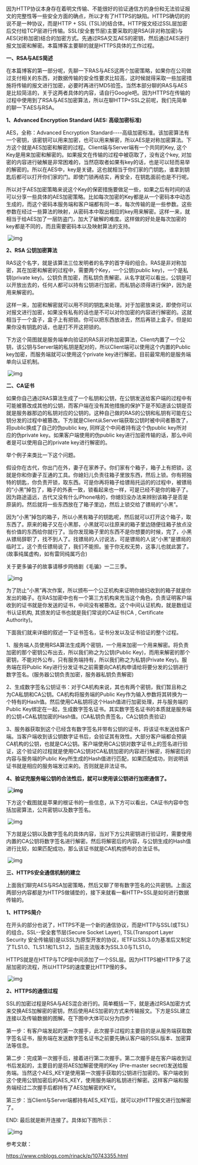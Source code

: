 因为HTTP协议本身存在着明文传输、不能很好的验证通信方的身份和无法验证报文的完整性等一些安全方面的确点，所以才有了HTTPS的缺陷。HTTPS确切的的说不是一种协议，而是HTTP + SSL (TSL)的结合体。HTTP报文经过SSL层加密后交付给TCP层进行传输。SSL(安全套节层)主要采取的是RSA(非对称加密)与AES(对称加密)结合的加密方式。先通过RSA交互AES的密钥，然后通过AES进行报文加密和解密。本篇博客主要聊的就是HTTPS具体的工作过程。

**一、RSA与AES简述**

在本篇博客的第一部分呢，先聊一下RAS与AES这两个加密策略，如果你在公司做过支付相关的东西，对数据传输的安全性要求比较高，这时候就得采取一些加密措施将传输的报文进行加密，必要时再进行MD5验签。当然本部分聊的RAS与AES是比较简洁的，关于这两者具体的内容，请自行Google吧。因为HTTPS在传输的过程中使用到了RSA与AES加密算法，所以在聊HTTP+SSL之前呢，我们先简单的聊一下AES与RSA。

**1、Advanced Encryption Standard (AES: 高级加密标准)**

AES，全称：Advanced Encryption Standard----高级加密标准。该加密算法有一个密钥，该密钥可以用来加密，也可以用来解密，所以AES是对称加密算法。下方这个就是AES加密和解密的过程。Client端与Server端有一个共同的Key, 这个Key是用来加密和解密的。如果报文在传输的过程中被窃取了，没有这个key, 对加密的内容进行破解是非常困难的，当然窃取者如果有key的话，也是可以轻而易举的解密的。所以在AES中，key是关键。这也就相当于你们家的门钥匙，谁拿到钥匙后都可以打开你们家的门。即使门锁再结实，再安全，在钥匙面前也是不行呢。

所以对于AES加密策略来说这个Key的保密措施要做足一些，如果之后有时间的话可以分享一些具体的AES加密策略。比如每次加密的Key都是从一个密码本中动态生成的，而这个密码本服务端和客户端都有同一本，每次传输的是一些参数。这些参数在经过一些算法的映射，从密码本中取出相应的key用来解密。这样一来，就相当于给AES加了一层防盗门，加大了破解的难度。这样做的好处是每次加密的key都是不同的，而且需要密码本以及映射算法的支持。

​          ![img](https://img2018.cnblogs.com/blog/163758/201904/163758-20190420231908812-648909168.png)

**2、RSA 公钥加密算法**

RAS这个名字，就是该算法三位发明者的名字的首字母的组合。RAS是非对称加密，其在加密和解密的过程中，需要两个Key，一个公钥(public key)，一个是私钥(private key)。公钥负责加密，而私钥负责解密。从名字就可以看出，公钥是可以开放出去的，任何人都可以持有公钥进行加密。而私钥必须得进行保护，因为是用来解密的。

这样一来，加密和解密就可以用不同的钥匙来处理。对于加密放来说，即使你可以对报文进行加密，如果没有私有的话也是不可以对你加密的内容进行解密的。这就相当于一个盒子，盒子上有把锁。你可以把东西放进去，然后再锁上盒子。但是如果你没有钥匙的话，也是打不开这把锁的。

下方这个简图就是服务端单向验证的RAS非对称加密算法，Client内置了一个公钥，该公钥与Server端的私钥是配对的，所以Client端可以使用这个内置的Public key加密，而服务端就可以使用这个private key进行解密。目前最常用的是服务端单向认证机制。

​          ![img](https://img2018.cnblogs.com/blog/163758/201904/163758-20190420231939205-237357973.png)

**二、CA证书**

如果你自己通过RAS算法生成了一个私钥和公钥，在公钥发送给客户端的过程中有可能被篡改成其他的公钥，而客户端在没有其他措施的保护下是不知道该公钥是否就是服务器那边的私钥对应的公钥的。这种自己做的RAS的公钥和私钥有可能在公钥分发的过程中被篡改。下方就是Client从Server端获取公钥时被中间者篡改了，将public换成了自己的伪public key, 同样这个中间者持有这个伪public key所对应的伪private key。如果客户端使用的伪public key进行加密传输的话，那么中间者是可以使用自己的private key进行解密的。

举个例子来类比一下这个问题。

假设你在古代，你出门在外，妻子在家养子。你们家有个箱子，箱子上有把锁，这就是你和你妻子互通的工具。你媳妇儿负责往箱子里放东西，然后上锁。你有把独特的钥匙，你负责开锁，取东西。可是你再将箱子给镖局托运的的过程中，被镖局的“小黑”掉包了，箱子的外表一致，锁看起来也一样，可是已经不是你的箱子了。因为路途遥远，古代又没有什么iPhone啥的，你媳妇没办法来辨别该箱子是否是原装的。然后就将一些东西放在了箱子里边，然后上锁交给了镖局的“小黑”。

因为“小黑”掉包的箱子，所以小黑有箱子的钥匙呢，然后就可以打开这个箱子，取东西了。原来的箱子又在小黑那，小黑就可以往原来的箱子里边随便往箱子放点没有价值的东西给你就行了。当你发现箱子里的东西不是你想要的时候，完了，小黑从镖局辞职了，找不到人了。找镖局的人讨说法，可是镖局的人说“小黑”是镖局的临时工，这个责任镖局说了，我们不能担。鉴于你无权无势，这事儿也就此罢了。(故事纯属虚构，如有雷同纯属巧合)

关于更多骗子的故事请移步网络剧《毛骗》一二三季。

​        ![img](https://img2018.cnblogs.com/blog/163758/201904/163758-20190420232018105-1400075127.png)

为了防止“小黑”再次作案，所以颁布一个公正机构来证明你媳妇收到的箱子就是你发出的箱子。在RAS加密中也有一个第三方机构来充当这个角色，负责证明客户端收到的证书就是你发送的证书，中间没有被篡改。这个中间认证机构，就是数组证书认证机构, 其颁发的证书也就是我们常说的CA证书(CA , Certificate Authority)。

下面我们就来详细的叙述一下证书签名，证书分发以及证书验证的整个过程。

1、服务端人员使用RSA算法生成两个密钥，一个用来加密一个用来解密。将负责加密的那个密钥公布出去，所以我们称之为公钥(Public Key)，而用来解密的那个密钥，不能对外公布，只有服务端持有，所以我们称之为私钥(Private Key)。服务端在将Public Key进行分发证书之前需要向CA机构申请给将要分发的公钥进行数字签名。(服务器公钥负责加密，服务器私钥负责解密)

2、生成数字签名公钥证书：对于CA机构来说，其也有两个密钥，我们暂且称之为CA私钥和CA公钥。CA机构将服务端的Public Key作为输入参数将其转换为一个特有的Hash值。然后使用CA私钥将这个Hash值进行加密处理，并与服务端的Public Key绑定在一起，生成数字签名证书。其实数字签名证书的本质就是服务端的公钥+CA私钥加密的Hash值。(CA私钥负责签名，CA公钥负责验证)

3、服务器获取到这个已经含有数字签名并带有公钥的证书，将该证书发送给客户端。当客户端收到该公钥数字证书后，会验证其有效性。大部分客户端都会预装CA机构的公钥，也就是CA公钥。客户端使用CA公钥对数字证书上的签名进行验证，这个验证的过程就是使用CA公钥对CA私钥加密的内容进行解密，将解密后的内容与服务端的Public Key所生成的Hash值进行匹配，如果匹配成功，则说明该证书就是相应的服务端发过来的。否则就是非法证书。

**4、验证完服务端公钥的合法性后，就可以使用该公钥进行加密通信了。**

​       **![img](https://img2018.cnblogs.com/blog/163758/201904/163758-20190420232104150-647631691.png)**

下方这个截图就是苹果的根证书的一些信息，从下方可以看出，CA证书内容中包括加密算法，公共密钥以及数字签名。

​           ![img](https://img2018.cnblogs.com/blog/163758/201904/163758-20190420232144132-2095335613.png)

下方就是公钥以及数字签名的具体内容，当对下方公共密钥进行验证时，需要使用内置的CA公钥将数字签名进行解密。然后将解密后的内容，与公钥生成的Hash值进行比较，如果匹配成功，那么该证书就是CA机构颁布的合法证书。

​             ![img](https://img2018.cnblogs.com/blog/163758/201904/163758-20190420232222301-1669180597.png)

**三、HTTPS安全通信机制的建立**

上面我们聊完AES与RSA加密策略，然后又聊了带有数字签名的公共密钥。上面这两部分内容都是为HTTPS做铺垫的，接下来就看一看HTTP+SSL是如何进行数据传输的。

**1、HTTPS简介**

在开头的部分也说了，HTTPS不是一个新的通信协议，而是HTTP与SSL(或TSL)的组合。SSL--安全套节层(Secure Socket Layer), TSL(Transport Layer Security 安全传输层)是以SSL为原型开发的协议，IETF以SSL3.0为基准后又制定了TLS1.0、TLS1.1和TLS1.2，当前主流版本为SSL3.0与TLS1.0。

HTTPS就是在HTTP与TCP层中间添加了一个SSL层。因为HTTPS被HTTP多了这层加密的流程，所以HTTPS的速度要比HTTP慢的多。

​         ![img](https://img2018.cnblogs.com/blog/163758/201904/163758-20190420232242010-1664774117.png)

**2、HTTPS的通信过程**

SSL的加密过程是RSA与AES混合进行的。简单概括一下，就是通过RSA加密方式来交换AES加解密的密钥，然后使用AES加密的方式来传输报文。下方是SSL建立连接以及传输数据的图解。在下图中大体可以分为四步：

第一步：有客户端发起的第一次握手，此次握手过程的主要目的是从服务端获取数字签名证书，服务端在发送数字签名证书之前要先确认客户端的SSL版本、加密算法等信息。

第二步：完成第一次握手后，接着进行第二次握手。第二次握手是在客户端收到证书后发起的，主要目的是将AES加解密使用的Key (Pre-master secret)发送给服务端。当然这个AES_KEY是使用第一次握手获取的公钥进行加密的。客户端收到这个使用公钥加密后的AES_KEY，使用服务端的私钥进行解密。这样客户端和服务端经过二次握手后都持有了AES加解密的KEY。

第三步：当Client与Server端都持有AES_KEY后，就可以对HTTP报文进行加解密了。

END: 最后就是断开连接了。具体如下图所示：

​           ![img](https://img2018.cnblogs.com/blog/163758/201904/163758-20190420232308989-1115206953.png)

 

参考文献：

https://www.cnblogs.com/rinack/p/10743355.html